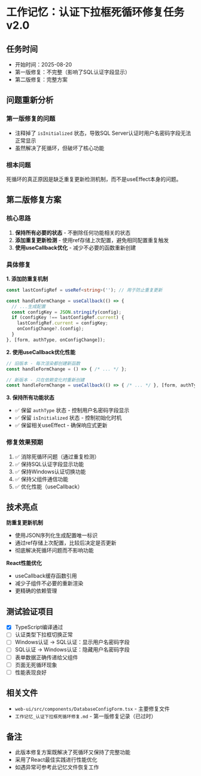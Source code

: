 # 工作记忆：认证下拉框死循环修复任务 v2.0

## 任务时间
- 开始时间：2025-08-20
- 第一版修复：不完整（影响了SQL认证字段显示）
- 第二版修复：完整方案

## 问题重新分析

### 第一版修复的问题
- 注释掉了 `isInitialized` 状态，导致SQL Server认证时用户名密码字段无法正常显示
- 虽然解决了死循环，但破坏了核心功能

### 根本问题
死循环的真正原因是缺乏重复更新检测机制，而不是useEffect本身的问题。

## 第二版修复方案

### 核心思路
1. **保持所有必要的状态** - 不删除任何功能相关的状态
2. **添加重复更新检测** - 使用ref存储上次配置，避免相同配置重复触发
3. **使用useCallback优化** - 减少不必要的函数重新创建

### 具体修复

**1. 添加防重复机制**
```typescript
const lastConfigRef = useRef<string>(''); // 用于防止重复更新

const handleFormChange = useCallback(() => {
  // ...生成配置
  const configKey = JSON.stringify(config);
  if (configKey !== lastConfigRef.current) {
    lastConfigRef.current = configKey;
    onConfigChange?.(config);
  }
}, [form, authType, onConfigChange]);
```

**2. 使用useCallback优化性能**
```typescript
// 旧版本 - 每次渲染都创建新函数
const handleFormChange = () => { /* ... */ };

// 新版本 - 只在依赖变化时重新创建
const handleFormChange = useCallback(() => { /* ... */ }, [form, authType, onConfigChange]);
```

**3. 保持所有功能状态**
- ✅ 保留 `authType` 状态 - 控制用户名密码字段显示
- ✅ 保留 `isInitialized` 状态 - 控制初始化时机
- ✅ 保留相关useEffect - 确保响应式更新

### 修复效果预期
1. ✅ 消除死循环问题（通过重复检测）
2. ✅ 保持SQL认证字段显示功能
3. ✅ 保持Windows认证切换功能  
4. ✅ 保持父组件通信功能
5. ✅ 优化性能（useCallback）

## 技术亮点

**防重复更新机制**
- 使用JSON序列化生成配置唯一标识
- 通过ref存储上次配置，比较后决定是否更新
- 彻底解决死循环问题而不影响功能

**React性能优化**
- useCallback缓存函数引用
- 减少子组件不必要的重新渲染
- 更精确的依赖管理

## 测试验证项目
- [x] TypeScript编译通过
- [ ] 认证类型下拉框切换正常
- [ ] Windows认证 → SQL认证：显示用户名密码字段
- [ ] SQL认证 → Windows认证：隐藏用户名密码字段
- [ ] 表单数据正确传递给父组件
- [ ] 页面无死循环现象
- [ ] 性能表现良好

## 相关文件
- `web-ui/src/components/DatabaseConfigForm.tsx` - 主要修复文件
- `工作记忆_认证下拉框死循环修复.md` - 第一版修复记录（已过时）

## 备注
- 此版本修复方案既解决了死循环又保持了完整功能
- 采用了React最佳实践进行性能优化
- 如遇异常可参考此记忆文件恢复工作